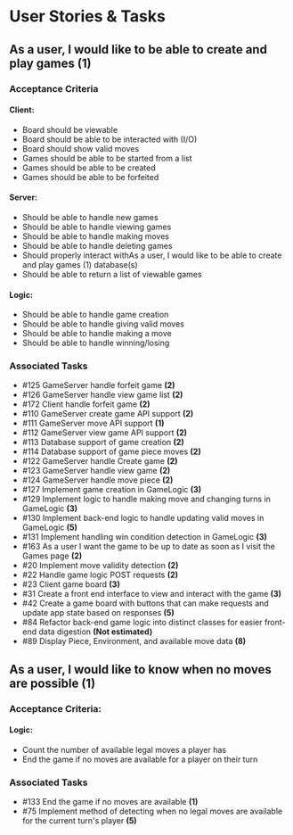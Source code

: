 # User Stories & Tasks

## As a user, I would like to be able to create and play games (1)
### Acceptance Criteria
#### Client:
* Board should be viewable
* Board should be able to be interacted with (I/O)
* Board should show valid moves
* Games should be able to be started from a list
* Games should be able to be created
* Games should be able to be forfeited

#### Server:
* Should be able to handle new games
* Should be able to handle viewing games
* Should be able to handle making moves
* Should be able to handle deleting games
* Should properly interact withAs a user, I would like to be able to create and play games (1) database(s)
* Should be able to return a list of viewable games

#### Logic:
* Should be able to handle game creation
* Should be able to handle giving valid moves
* Should be able to handle making a move
* Should be able to handle winning/losing

### Associated Tasks

* #125
GameServer handle forfeit game **(2)**
* #126
GameServer handle view game list **(2)**
* #172
Client handle forfeit game **(2)**
* #110
GameServer create game API support **(2)**
* #111
GameServer move API support **(1)**
* #112
GameServer view game API support **(2)**
* #113
Database support of game creation **(2)**
* #114
Database support of game piece moves **(2)**
* #122
GameServer handle Create game **(2)**
* #123
GameServer handle view game **(2)**
* #124
GameServer handle move piece **(2)**
* #127
Implement game creation in GameLogic **(3)**
* #129
Implement logic to handle making move and changing turns in GameLogic **(3)**
* #130
Implement back-end logic to handle updating valid moves in GameLogic **(5)**
* #131
Implement handling win condition detection in GameLogic **(3)**
* #163
As a user I want the game to be up to date as soon as I visit the Games page **(2)**
* #20
Implement move validity detection **(2)**
* #22
Handle game logic POST requests **(2)**
* #23
Client game board **(3)**
* #31
Create a front end interface to view and interact with the game **(3)**
* #42
Create a game board with buttons that can make requests and update app state based on responses **(5)**
* #84
Refactor back-end game logic into distinct classes for easier front-end data digestion **(Not estimated)**
* #89
Display Piece, Environment, and available move data **(8)**


## As a user, I would like to know when no moves are possible (1)
### Acceptance Criteria:
#### Logic:
* Count the number of available legal moves a player has
* End the game if no moves are available for a player on their turn

### Associated Tasks
* #133
End the game if no moves are available **(1)**
* #75
Implement method of detecting when no legal moves are available for the current turn's player **(5)**

